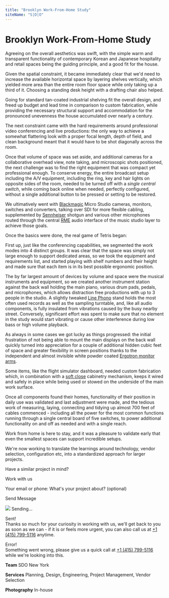 ```yaml
---
title: "Brooklyn Work-From-Home Study"
siteName: "S|D|O"
---
```


# Brooklyn Work-From-Home Study

Agreeing on the overall aesthetics was swift, with the simple warm and transparent functionality of contemporary Korean and Japanese hospitality and retail spaces being the guiding principle, and a good fit for the house.

Given the spatial constraint, it became immediately clear that we'd need to increase the available horizontal space by layering shelves vertically, which yielded more area than the entire room floor space while only taking up a third of it. Choosing a standing desk height with a drafting chair also helped.

Going for standard tan-coated industrial shelving fit the overall design, and freed up budget and lead time in comparison to custom fabrication, while providing the necessary structural support and accommodation for the pronounced unevenness the house accumulated over nearly a century.

The next constraint came with the hard requirements around professional video conferencing and live productions: the only way to achieve a somewhat flattering look with a proper focal length, depth of field, and clean background meant that it would have to be shot diagonally across the room.

Once that volume of space was set aside, and additional cameras for a collaborative overhead view, note taking, and microscopic shots positioned, the next challenge was to find the right equipment that was compact yet professional enough. To conserve energy, the entire broadcast setup including the A/V equipment, including the ring, key and hair lights on opposite sides of the room, needed to be turned off with a _single central switch_, while coming back online when needed, perfectly configured, without a single additional button to be pressed or setting to be restored.

We ultimatively went with [Blackmagic](https://www.blackmagicdesign.com/) Micro Studio cameras, monitors, switches and converters, talking over SDI for more flexible cabling, supplemented by [Sennheiser](https://en-us.sennheiser.com/microphones) shotgun and various other microphones routed through the central [RME](https://www.rme-audio.de/home.html) audio interface of the music studio layer to achieve those goals.

Once the basics were done, the real game of Tetris began:

First up, just like the conferencing capabilities, we segmented the work modes into 4 distinct groups. It was clear that the space was simply not large enough to support dedicated areas, so we took the equipment and requirements list, and started playing with shelf numbers and their height and made sure that each item is in its best possible ergonomic position.

The by far largest amount of devices by volume and space were the musical instruments and equipment, so we created another instrument station against the back wall holding the main piano, various drum pads, pedals, and microphones, which allows distraction free productions with up to 3 people in the studio. A slightly tweaked [Line Phono](https://www.linephono.com/) stand holds the most often used records as well as the sampling turntable, and, like all audio components, is fully insulated from vibrations caused by the busy nearby street. Conversely, significant effort was spent to make sure that no element in the study would start vibrating or cause other interference during low bass or high volume playback.

As always in some cases we got lucky as things progressed: the initial frustration of not being able to mount the main displays on the back wall quickly turned into appreciation for a couple of additional hidden cubic feet of space and greater flexibility in screen positions thanks to the independent and almost invisible white powder coated [Ergotron monitor arms](https://www.ergotron.com/en-us/products/product-details/45-496#?color=white).

Some items, like the flight simulator dashboard, needed custom fabrication which, in combination with a [soft close](https://www.blum.com/us/en/products/motion-technologies/blumotion/overview/) cabinetry mechanism, keeps it wired and safely in place while being used or stowed on the underside of the main work surface.

Once all components found their homes, functionality of their position in daily use was validated and last adjustment were made, and the tedious work of measuring, laying, connecting and tidying up almost 700 feet of cables commenced - including all the power for the most common functions running through a single central board of five switches, to power additional functionality on and off as needed and with a single reach.

Work from home is here to stay, and it was a pleasure to validate early that even the smallest spaces can support incredible setups.

We're now working to translate the learnings around technology, vendor selection, configuration etc, into a standardized approach for larger projects.

Have a similar project in mind?

Work with us

Your email or phone: What's your project about? (optional)

Send Message

![](https://www.sdo.group/static/img/spinner.gif) Sending...

Sent!  
Thanks so much for your curiosity in working with us, we'll get back to you as soon as we can - if it is or feels more urgent, you can also call us at [+1 (415) 799-5116](tel:+14157995116) anytime.

Error!  
Something went wrong, please give us a quick call at [+1 (415) 799-5116](tel:+14157995116) while we're looking into this.

**Team** SDO New York

**Services** Planning, Design, Engineering, Project Management, Vendor Selection

**Photography** In-house